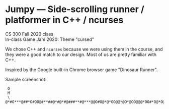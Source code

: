 # Jumpy — Side-scrolling runner / platformer in C++ / ncurses
CS 300 Fall 2020 class  
In-class Game Jam 2020: Theme "cursed"

We chose C++ and `ncurses` because we were using them in the
course, and they were a good match to our design. Most of us
are pretty familiar with C++.

Inspired by the Google built-in Chrome browser game
"Dinosaur Runner".

Sample screenshot:

     O
     M
     \
    @*#O***@##*O#OO@#**##@*#@*#@###**#@***@@O#O@*@*OO@@*@O*@OO@@@*OO#*O@*O@O@OO#@O*#

